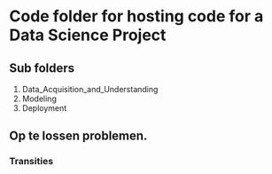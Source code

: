 # Code folder for hosting code for a Data Science Project

## Sub folders
1. Data_Acquisition_and_Understanding
2. Modeling
3. Deployment

## Op te lossen problemen.

### Transities


